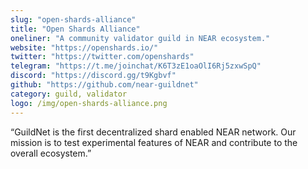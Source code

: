 ```yaml
---
slug: "open-shards-alliance"
title: "Open Shards Alliance"
oneliner: "A community validator guild in NEAR ecosystem."
website: "https://openshards.io/"
twitter: "https://twitter.com/openshards"
telegram: "https://t.me/joinchat/K6T3zE1oaOlI6Rj5zxwSpQ"
discord: "https://discord.gg/t9Kgbvf"
github: "https://github.com/near-guildnet"
category: guild, validator
logo: /img/open-shards-alliance.png
---
```


“GuildNet is the first decentralized shard enabled NEAR network. Our mission is to test experimental features of NEAR and contribute to the overall ecosystem.”

